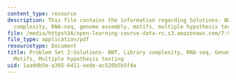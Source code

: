 ```yaml
---
content_type: resource
description: This file contains the information regarding Solutions- BWT, library
  complexity, RNA-seq, genome assembly, motifs, multiple hypothesis testing.
file: /media/https%3A/open-learning-course-data-rc.s3.amazonaws.com/7-91j-foundations-of-computational-and-systems-biology-spring-2014/1aaddb5ea3956411aedeac520b5b5f4a_MIT7_91JS14_pset2_ans.pdf
file_type: application/pdf
resourcetype: Document
title: Problem Set 2:Solutions- BWT, Library complexity, RNA-seq, Genome assembly,
  Motifs, Multiple hypothesis testing
uid: 1aaddb5e-a395-6411-aede-ac520b5b5f4a
---
```

